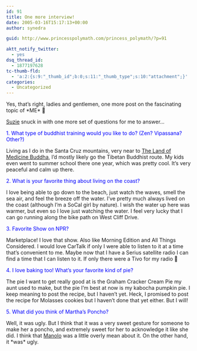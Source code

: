 ```yaml
---
id: 91
title: One more interview!
date: 2005-03-16T15:17:13+00:00
author: synedra

guid: http://www.princesspolymath.com/princess_polymath/?p=91

aktt_notify_twitter:
  - yes
dsq_thread_id:
  - 1877197628
tc-thumb-fld:
  - 'a:2:{s:9:"_thumb_id";b:0;s:11:"_thumb_type";s:10:"attachment";}'
categories:
  - Uncategorized
---
```

Yes, that&#8217;s right, ladies and gentlemen, one more post on the fascinating topic of \*ME\* 🙂
  
[Suzie](http://purlygates.blogspot.com/) snuck in with one more set of questions for me to answer&#8230;
  
<font color=blue>1. What type of buddhist training would you like to do? (Zen? Vipassana? Other?)</font>
  
Living as I do in the Santa Cruz mountains, very near to [The Land of Medicine Buddha](http://www.medicinebuddha.org/), I&#8217;d mostly likely go the Tibetan Buddhist route. My kids even went to summer school there one year, which was pretty cool. It&#8217;s very peaceful and calm up there.
  
<font color=blue>2. What is your favorite thing about living on the coast? </font>
  
I love being able to go down to the beach, just watch the waves, smell the sea air, and feel the breeze off the water. I&#8217;ve pretty much always lived on the coast (although I&#8217;m a SoCal girl by nature). I wish the water up here was warmer, but even so I love just watching the water. I feel very lucky that I can go running along the bike path on West Cliff Drive.
  
<font color=blue>3. Favorite Show on NPR? </font>
  
Marketplace! I love that show. Also like Morning Edition and All Things Considered. I would love CarTalk if only I were able to listen to it at a time that&#8217;s convenient to me. Maybe now that I have a Serius satellite radio I can find a time that I can listen to it. If only there were a Tivo for my radio 🙂
  
<font color=blue>4. I love baking too! What&#8217;s your favorite kind of pie? </font>
  
The pie I want to get really good at is the Graham Cracker Cream Pie my aunt used to make, but the pie I&#8217;m best at now is my kabocha pumpkin pie. I keep meaning to post the recipe, but I haven&#8217;t yet. Heck, I promised to post the recipe for Molasses cookies but I haven&#8217;t done that yet either. But I will!
  
<font color=blue>5. What did you think of Martha&#8217;s Poncho?</font>
  
Well, it was ugly. But I think that it was a very sweet gesture for someone to make her a poncho, and extremely sweet for her to acknowledge it like she did. I think that [Manolo](http://www.shoeblogs.com) was a little overly mean about it. On the other hand, it \*was\* ugly.
